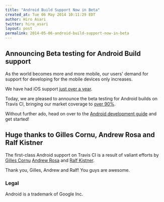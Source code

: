 ```yaml
---
title: "Android Build Support Now in Beta"
created_at: Tue 06 May 2014 10:11:29 EDT
author: Hiro Asari
twitter: hiro_asari
layout: post
permalink: 2014-05-06-android-build-support-now-in-beta
---
```


## Announcing Beta testing for Android Build support

As the world becomes more and more mobile, our users' demand for
support for developing for the mobile devices only increases.

We have had iOS support [just over a year](http://blog.travis-ci.com/introducing-mac-ios-rubymotion-testing/).

Today, we are pleased to announce the beta testing for Android builds on
Travis CI, bringing our market coverage to [over 90%](https://www.comscore.com/Insights/Press_Releases/2014/3/comScore_Reports_January_2014_US_Smartphone_Subscriber_Market_Share).

Without further ado, head on over to the [Android development guide](http://docs.travis-ci.com/user/languages/android/)
and get started!

## Huge thanks to Gilles Cornu, Andrew Rosa and Ralf Kistner

The first-class Android support on Travis CI is a result of valiant efforts by [Gilles Cornu](https://github.com/gildegoma)
[Andrew Rosa](https://github.com/andrewhr) and [Ralf Kistner](https://github.com/rkistner).

Thank you, Gilles, Andrew and Ralf! You guys are awesome.

### Legal
Android is a trademark of Google Inc.

